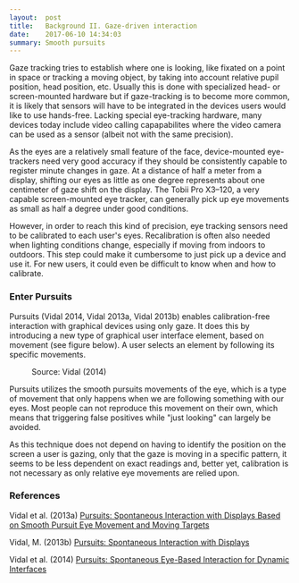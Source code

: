 ```yaml
---
layout:  post
title:   Background II. Gaze-driven interaction
date:    2017-06-10 14:34:03
summary: Smooth pursuits
---
```


Gaze tracking tries to establish where one is looking, like fixated on a
point in space or tracking a moving object, by taking into account relative
pupil position, head position, etc. Usually this is done with specialized
head- or screen-mounted hardware but if gaze-tracking is to become more
common, it is likely that sensors will have to be integrated in the devices
users would like to use hands-free. Lacking special eye-tracking hardware,
many devices today include video calling capapabilites where the video camera
can be used as a sensor (albeit not with the same precision).

As the eyes are a relatively small feature of the face, device-mounted
eye-trackers need very good accuracy if they should be consistently capable to
register minute changes in gaze. At a distance of half a meter from a display,
shifting our eyes as little as one degree represents about one centimeter of
gaze shift on the display. The Tobii Pro X3–120, a very capable screen-mounted
eye tracker, can generally pick up eye movements as small as half a degree
under good conditions.

However, in order to reach this kind of precision, eye tracking sensors need to
be calibrated to each user's eyes. Recalibration is often also needed when
lighting conditions change, especially if moving from indoors to outdoors. This
step could make it cumbersome to just pick up a device and use it. For new
users, it could even be difficult to know when and how to calibrate.


### Enter Pursuits
Pursuits (Vidal 2014, Vidal 2013a, Vidal 2013b) enables calibration-free
interaction with graphical devices using only gaze. It does this by introducing
a new type of graphical user interface element, based on movement (see figure
below). A user selects an element by following its specific
movements.

<figure>
  <img src="{{ site.url }}{{ site.baseurl }}/assets/images/pursuits-illustration.png" alt="">
  <figcaption>Source: Vidal (2014)</figcaption>
</figure>

Pursuits utilizes the smooth pursuits movements of the eye, which is a
type of movement that only happens when we are following something with our
eyes. Most people can not reproduce this movement on their own, which means
that triggering false positives while "just looking" can largely be avoided.

As this technique does not depend on having to identify the position on the
screen a user is gazing, only that the gaze is moving in a specific pattern, it
seems to be less dependent on exact readings and, better yet, calibration is
not necessary as only relative eye movements are relied upon.


### References
Vidal et al. (2013a) [Pursuits: Spontaneous Interaction with Displays Based on Smooth Pursuit Eye Movement and Moving Targets](http://doi.acm.org/10.1145/2493432.2493477)

Vidal, M. (2013b) [Pursuits: Spontaneous Interaction with Displays](https://www.youtube.com/watch?v=TTVMB59KvGA)

Vidal et al. (2014) [Pursuits: Spontaneous Eye-Based Interaction for Dynamic Interfaces](http://doi.acm.org/10.1145/2721914.2721917)
